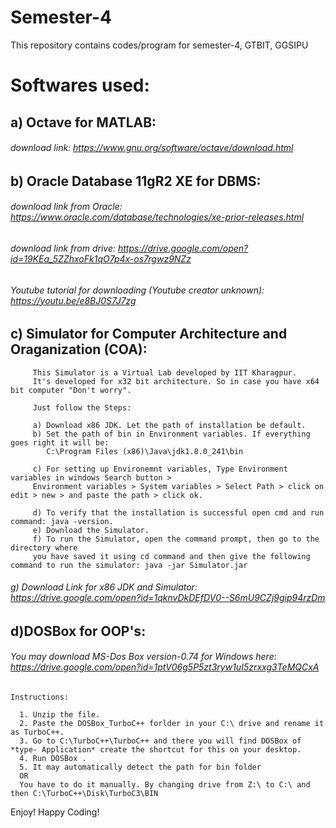# Semester-4

This repository contains codes/program for semester-4, GTBIT, GGSIPU 

# Softwares used:

   ## a) Octave for MATLAB:
######      download link: https://www.gnu.org/software/octave/download.html
        
  ## b) Oracle Database 11gR2 XE for DBMS:
######        download link from Oracle: https://www.oracle.com/database/technologies/xe-prior-releases.html
######        download link from drive: https://drive.google.com/open?id=19KEa_5ZZhxoFk1qO7p4x-os7rgwz9NZz
######        Youtube tutorial for downloading (Youtube creator unknown): https://youtu.be/e8BJ0S7J7zg
  
  ## c)  Simulator for Computer Architecture and Oraganization (COA):
         
         This Simulator is a Virtual Lab developed by IIT Kharagpur. 
         It's developed for x32 bit architecture. So in case you have x64 bit computer "Don't worry".
         
         Just follow the Steps:
        
         a) Download x86 JDK. Let the path of installation be default. 
         b) Set the path of bin in Environment variables. If everything goes right it will be: 
            C:\Program Files (x86)\Java\jdk1.8.0_241\bin
            
         c) For setting up Environemnt variables, Type Environment variables in windows Search button > 
         Environment variables > System variables > Select Path > click on edit > new > and paste the path > click ok.
         
         d) To verify that the installation is successful open cmd and run command: java -version.
         e) Download the Simulator.
         f) To run the Simulator, open the command prompt, then go to the directory where
         you have saved it using cd command and then give the following command to run the simulator: java -jar Simulator.jar
         
######         g) Download Link for x86 JDK and Simulator: https://drive.google.com/open?id=1qknvDkDEfDV0--S6mU9CZj9gip94rzDm
     
 ## d)DOSBox for OOP's:
   ###### You may download MS-Dos Box version-0.74 for Windows here: https://drive.google.com/open?id=1ptV06g5P5zt3ryw1uI5zrxxg3TeMQCxA

    Instructions: 

      1. Unzip the file.
      2. Paste the DOSBox_TurboC++ forlder in your C:\ drive and rename it as TurboC++.
      3. Go to C:\TurboC++\TurboC++ and there you will find DOSBox of *type- Application* create the shortcut for this on your desktop.
      4. Run DOSBox .
      5. It may automatically detect the path for bin folder
      OR 
      You have to do it manually. By changing drive from Z:\ to C:\ and then C:\TurboC++\Disk\TurboC3\BIN

Enjoy! Happy Coding!

